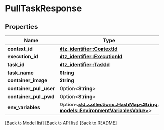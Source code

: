 # PullTaskResponse

## Properties

Name | Type | Description | Notes
------------ | ------------- | ------------- | -------------
**context_id** | [**dtz_identifier::ContextId**](dtz_identifier::ContextId.md) |  | 
**execution_id** | [**dtz_identifier::ExecutionId**](dtz_identifier::ExecutionId.md) |  | 
**task_id** | [**dtz_identifier::TaskId**](dtz_identifier::TaskId.md) |  | 
**task_name** | **String** |  | 
**container_image** | **String** |  | 
**container_pull_user** | Option<**String**> |  | [optional]
**container_pull_pwd** | Option<**String**> |  | [optional]
**env_variables** | Option<[**std::collections::HashMap<String, models::EnvironmentVariablesValue>**](EnvironmentVariables_value.md)> |  | [optional]

[[Back to Model list]](../README.md#documentation-for-models) [[Back to API list]](../README.md#documentation-for-api-endpoints) [[Back to README]](../README.md)


